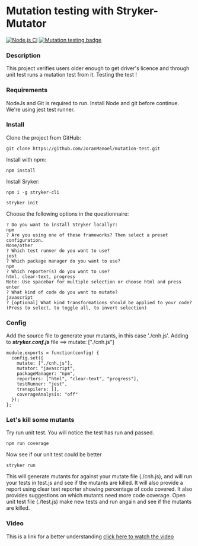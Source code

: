 # Mutation testing with Stryker-Mutator

[![Node.js CI](https://github.com/JoranManoel/mutation-test/actions/workflows/node.js.yml/badge.svg)](https://github.com/JoranManoel/mutation-test/actions/workflows/node.js.yml)
[![Mutation testing badge](https://img.shields.io/endpoint?style=flat&url=https%3A%2F%2Fbadge-api.stryker-mutator.io%2Fgithub.com%2FJoranManoel%2Fmutation-test%2Fmain)](https://dashboard.stryker-mutator.io/reports/github.com/JoranManoel/mutation-test/main)


### Description
This project verifies users older enough to get driver's licence and through unit test runs a mutation test from it. Testing the test !

### Requirements
NodeJs and Git is required to run. 
Install Node and git before continue.
We're using jest test runner.

### Install
Clone the project from GitHub:
~~~
git clone https://github.com/JoranManoel/mutation-test.git
~~~

Install with npm:
~~~
npm install
~~~

Install Sryker:
~~~
npm i -g stryker-cli
~~~

~~~
stryker init
~~~

Choose the following options in the questionnaire:

```
? Do you want to install Stryker locally?: 
npm
? Are you using one of these frameworks? Then select a preset configuration. 
None/other
? Which test runner do you want to use? 
jest
? Which package manager do you want to use?
npm
? Which reporter(s) do you want to use? 
html, clear-text, progress
Note: Use spacebar for multiple selection or choose html and press enter
? What kind of code do you want to mutate?
javascript
? [optional] What kind transformations should be applied to your code?
(Press to select, to toggle all, to invert selection)
```

### Config

Add the source file to generate your mutants, in this case './cnh.js'. 
Adding to ***stryker.conf.js*** file ==> mutate: ["./cnh.js"]

```
module.exports = function(config) {
  config.set({
    mutate: ["./cnh.js"],
    mutator: "javascript",
    packageManager: "npm",
    reporters: ["html", "clear-text", "progress"],
    testRunner: "jest",
    transpilers: [],
    coverageAnalysis: "off"
  });
};
```
### Let's kill some mutants

Try run unit test. You will notice the test has run and passed.
~~~
npm run coverage
~~~
Now see if our unit test could be better
~~~
stryker run
~~~

This will generate mutants for against your mutate file (./cnh.js), and will run your tests in test.js and see if the mutants are killed. It will also provide a report using clear text reporter showing percentage of code covered. It also provides suggestions on which mutants need more code coverage.
Open unit test file (./test.js) make new tests and run angain and see if the mutants are killed.

### Video 

This is a link for a better understanding
[click here to watch the video](https://drive.google.com/file/d/1tvEk7weoDptfU95FFWEWlzeMtjtAXbCC/view?usp=sharing)
